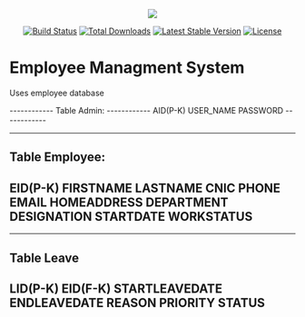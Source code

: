<p align="center"><img src="https://laravel.com/assets/img/components/logo-laravel.svg"></p>

<p align="center">
<a href="https://travis-ci.org/laravel/framework"><img src="https://travis-ci.org/laravel/framework.svg" alt="Build Status"></a>
<a href="https://packagist.org/packages/laravel/framework"><img src="https://poser.pugx.org/laravel/framework/d/total.svg" alt="Total Downloads"></a>
<a href="https://packagist.org/packages/laravel/framework"><img src="https://poser.pugx.org/laravel/framework/v/stable.svg" alt="Latest Stable Version"></a>
<a href="https://packagist.org/packages/laravel/framework"><img src="https://poser.pugx.org/laravel/framework/license.svg" alt="License"></a>
</p>
<H1>Employee Managment System</H1>
<p>Uses employee database  </p>

<p>
------------
Table Admin:
------------
AID(P-K)
USER_NAME
PASSWORD
------------

----------------
Table Employee:
----------------
EID(P-K)
FIRSTNAME
LASTNAME
CNIC
PHONE
EMAIL
HOMEADDRESS
DEPARTMENT
DESIGNATION
STARTDATE
WORKSTATUS
---------------

---------------
Table Leave
---------------
LID(P-K)
EID(F-K)
STARTLEAVEDATE
ENDLEAVEDATE
REASON
PRIORITY
STATUS
---------------
</p>
